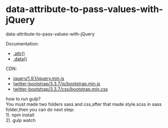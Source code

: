# data-attribute-to-pass-values-with-jQuery
data-attribute-to-pass-values-with-jQuery

<div>
    Documentation:
    <ul>
              <li>
                   <a href="http://api.jquery.com/attr/" target="_blank">.attr()</a>
                </li>
                <li>
                   <a href="https://api.jquery.com/data/" target="_blank">.data()</a>
                 </li>
    </ul>
</div>
<div>CDN:
    <ul>
        <li>
           <a href="https://cdnjs.cloudflare.com/ajax/libs/jquery/1.9.1/jquery.min.js" target="_blank">jquery/1.9.1/jquery.min.js</a>
        </li>
        <li>
           <a href="https://cdnjs.cloudflare.com/ajax/libs/twitter-bootstrap/3.3.7/js/bootstrap.min.js" target="_blank">twitter-bootstrap/3.3.7/js/bootstrap.min.js</a>
         </li>
         <li>
             <a href="https://cdnjs.cloudflare.com/ajax/libs/twitter-bootstrap/3.3.7/css/bootstrap.min.css" target="_blank">twitter-bootstrap/3.3.7/css/bootstrap.min.css</a>
         </li>
    </ul>
  </div>
<div>how to run gulp?</div>
<div>You must made two folders sass and css,after that made style.scss in sass folder,then you can do next step:</div>
<div>1). npm install</div>
<div>2). gulp watch</div>

